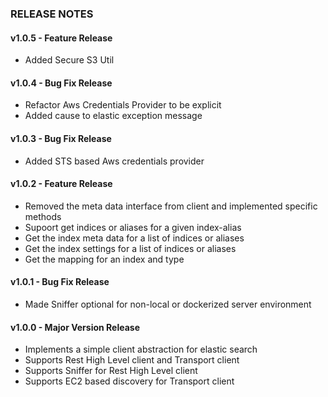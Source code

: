 ### RELEASE NOTES

#### v1.0.5 - Feature Release

* Added Secure S3 Util

#### v1.0.4 - Bug Fix Release

* Refactor Aws Credentials Provider to be explicit
* Added cause to elastic exception message

#### v1.0.3 - Bug Fix Release

* Added STS based Aws credentials provider

#### v1.0.2 - Feature Release

* Removed the meta data interface from client and implemented specific methods
* Supoort get indices or aliases for a given index-alias
* Get the index meta data for a list of indices or aliases
* Get the index settings for a list of indices or aliases
* Get the mapping for an index and type

#### v1.0.1 - Bug Fix Release

* Made Sniffer optional for non-local or dockerized server environment

#### v1.0.0 - Major Version Release

* Implements a simple client abstraction for elastic search 
* Supports Rest High Level client and Transport client   
* Supports Sniffer for Rest High Level client
* Supports EC2 based discovery for Transport client